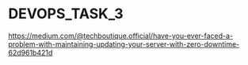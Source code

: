 # DEVOPS_TASK_3

https://medium.com/@techboutique.official/have-you-ever-faced-a-problem-with-maintaining-updating-your-server-with-zero-downtime-62d961b421d
